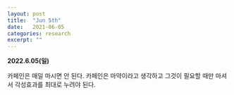 ```yaml
---
layout: post
title:  "Jun 5th"
date:   2021-06-05
categories: research
excerpt: ""
---
```


**2022.6.05(일)**

카페인은 매일 마시면 안 된다. 카페인은 마약이라고 생각하고 그것이 필요할 때만 마셔서 각성효과를 최대로 누려야 된다.


